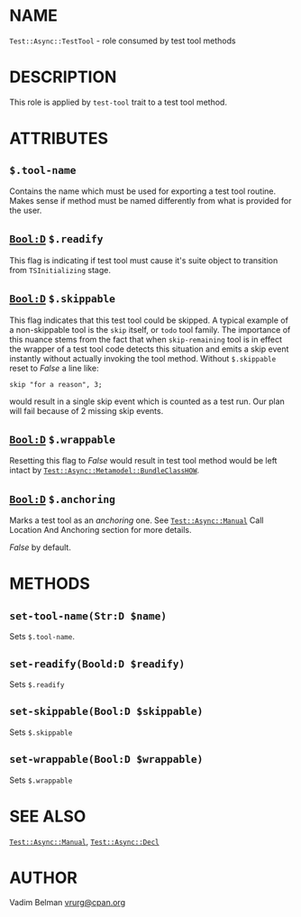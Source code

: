 NAME
====



`Test::Async::TestTool` - role consumed by test tool methods

DESCRIPTION
===========



This role is applied by `test-tool` trait to a test tool method.

ATTRIBUTES
==========



`$.tool-name`
-------------

Contains the name which must be used for exporting a test tool routine. Makes sense if method must be named differently from what is provided for the user.

[`Bool:D`](https://docs.raku.org/type/Bool) `$.readify`
-------------------------------------------------------

This flag is indicating if test tool must cause it's suite object to transition from `TSInitializing` stage.

[`Bool:D`](https://docs.raku.org/type/Bool) `$.skippable`
---------------------------------------------------------

This flag indicates that this test tool could be skipped. A typical example of a non-skippable tool is the `skip` itself, or `todo` tool family. The importance of this nuance stems from the fact that when `skip-remaining` tool is in effect the wrapper of a test tool code detects this situation and emits a skip event instantly without actually invoking the tool method. Without `$.skippable` reset to *False* a line like:

    skip "for a reason", 3;

would result in a single skip event which is counted as a test run. Our plan will fail because of 2 missing skip events.

[`Bool:D`](https://docs.raku.org/type/Bool) `$.wrappable`
---------------------------------------------------------

Resetting this flag to *False* would result in test tool method would be left intact by [`Test::Async::Metamodel::BundleClassHOW`](https://github.com/vrurg/raku-Test-Async/blob/v0.1.901/docs/md/Test/Async/Metamodel/BundleClassHOW.md).

[`Bool:D`](https://docs.raku.org/type/Bool) `$.anchoring`
---------------------------------------------------------

Marks a test tool as an *anchoring* one. See [`Test::Async::Manual`](https://github.com/vrurg/raku-Test-Async/blob/v0.1.901/docs/md/Test/Async/Manual.md) Call Location And Anchoring section for more details.

*False* by default.

METHODS
=======



`set-tool-name(Str:D $name)`
----------------------------

Sets `$.tool-name`.

`set-readify(Boold:D $readify)`
-------------------------------

Sets `$.readify`

`set-skippable(Bool:D $skippable)`
----------------------------------

Sets `$.skippable`

`set-wrappable(Bool:D $wrappable)`
----------------------------------

Sets `$.wrappable`

SEE ALSO
========

[`Test::Async::Manual`](https://github.com/vrurg/raku-Test-Async/blob/v0.1.901/docs/md/Test/Async/Manual.md), [`Test::Async::Decl`](https://github.com/vrurg/raku-Test-Async/blob/v0.1.901/docs/md/Test/Async/Decl.md)

AUTHOR
======

Vadim Belman <vrurg@cpan.org>


